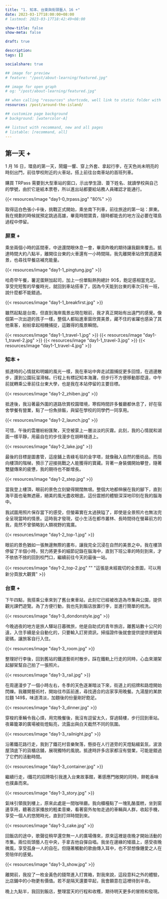 ```yaml
---
title: "1. 知本、台東與街頭藝人 16 +"
date: 2023-03-17T18:00:00+08:00
# lastmod: 2023-03-17T18:42:49+08:00

show-title: false
show-meta: false

draft: true

description:
tags: []

socialshare: true

## image for preview
# feature: "/post/about-learning/featured.jpg"

## image for open graph
# og: "/post/about-learning/featured.jpg"

## when calling "resources" shortcode, well link to static folder with this path 
resources: /post/around-the-island/

## customize page background
# background: [watercolor-A] 

## listout with recommand, new and all pages
# listable: [recommand, all]
---
```


## 第一天 +

1 月 16 日，環島的第一天，鬧鐘一響、穿上外套、拿起行李，在天色尚未明亮的時刻出門，前往學校附近的火車站，搭上前往台南車站的首班列車。

<!--more-->

購買 TRPass 需要到大型車站的窗口，示出學生證、簽下姓名、就讀學校與自己的學號，由於它是紙本票卷，所以進出站都要給站務人員確認才能通行。

{{< resources/image "day1-0_trpass.jpg" "80%"  >}}

取得這白色張小卡後，挑戰正式開始，乘坐南下列車，前往旅途的第一站：屏東。我在規劃的時候就預定跳過高雄，畢竟時間寶貴，隨時都能去的地方沒必要在環島過程中停留。

### 屏東 +

乘坐兩個小時的區間車，中途還閉眼休息一會，畢竟昨晚的期待讓我翻來覆去。抵達時間大約八點半，離開往台東的火車還有一小時間隔，我先離開車站欣賞週邊美景，也尋找早餐店補充能量。

{{< resources/image "day1-1_pingtung.jpg"  >}}

哈奇早午餐，薯泥蛋餅加起司，加上一份單點熱狗總計 90$，飽足感相當充足。享受完短暫的早餐時光，就回到車站搭車了，因為今天能到台東的車次只有一班，說什麼都不能錯過。

{{< resources/image "day1-1_breakfirst.jpg"  >}}

雖然起點是台南，但直到海岸風景出現在眼前，我才真正開始有出遠門的感覺。像個第一次出遊的孩子一樣，整個人都貼進車窗欣賞美景，藏不住的雀躍也感染了其他乘客，紛紛拿起相機捕捉，這難得的風景瞬間。

{{< resources/image "day1-1_travel-1.jpg"  >}}
{{< resources/image "day1-1_travel-2.jpg"  >}}
{{< resources/image "day1-1_travel-3.jpg"  >}}
{{< resources/image "day1-1_travel-4.jpg"  >}}

### 知本 +

抵達時的心情就和明媚的風光一樣，我在車站中奔走試圖捕捉更多回憶，在週邊散步，還到公園玩溜滑梯。行程上有標記知本海灘，但步行不方便移動那麼遠，中午前就轉乘公車前往台東大學，也是我在本站停留的主要目標。

{{< resources/image "day1-2_zhiben.jpg"  >}}

抵達後，我沿著最外圍的道路欣賞校園環境，寒假時間許多餐廳都休息了，好在宿舍學餐有營業，點了一份魚排飯，與留在學校的同學們一同享用。

{{< resources/image "day1-2_launch.jpg"  >}}

可惜，午後的雲層紛紛匯聚，天空被蒙上一層淡淡的灰霧。此刻，我的心情就和湖面一樣平靜，用最自在的步伐漫步在胡畔棧道上。

{{< resources/image "day1-2_lake.jpg"  >}}

最後的目標是圖書管，這座鋪上青綠毛毯的金字塔，就像融入自然的藝術品，而指向樓頂的階梯，預示了迎接挑戰之人能獲得的寶藏。背著一身裝備開始攀登，隨著雙腿傳來的疲憊，我的期待也不斷增長。

{{< resources/image "day1-2_step.jpg"  >}}

<!-- 登頂後，視野隨即開闊起來，無邊的大地就在自己腳下，直至海面都沒有一絲遮蔽，美景盡收眼底，不曾體驗的震撼給我留下深刻印象。 -->

當我登上樓頂，眼前的景色立刻變得開闊無垠。整個大地都伸展在我的腳下，直到海平面也毫無遮蔽，絕美的風光盡收眼底。這份震撼的體驗深深地印刻在我的腦海中。

<!-- 我嘗試用照片保存此的感受，但螢幕實在是太狹隘了，即使全景照也無法複製當下的感受。與其說相片太過狹小，不如說，生活在都市叢林，長時間坐在螢幕前工作的我都不知道，原來人的視野是能那麼寬廣的。 -->

我試圖用照片保存當下的感受，但螢幕實在太過狹隘了，即使是全景照片也無法完全呈現當時的情景。這時我才發現，從小生活在都市叢林、長時間待在螢幕前方的我，竟然不曾領略到人類視野的寬廣。

{{< resources/image "day1-2_top-1.jpg"  >}}

<!-- 眼前的景色猶如一張無邊無際的畫布，讓我完全沉浸在自然的美景之中。我在樓頂休息了半個小時，嘗試將更多細節收入記憶，直到下班公車的時刻到來，才不捨得離開，前往到今天的最後一站。 -->

眼前的景色猶如一張無邊無際的畫布，讓我完全沉浸在自然的美景之中。我在樓頂停留了半個小時，努力將更多的細節記錄在腦海中，直到下班公車的時刻到來，才不依依不捨的回到校門口，繼續前往今天的最後一站。

{{< resources/image "day1-2_top-2.jpg" "" "這張是未經裁切的全景圖，可以用新分頁放大觀賞" >}}

### 台東 +

下午四點，我搭乘公車來到了舊台東車站，此刻它已經被改造為市集與公園，提供觀光課們遊覽。為了方便行動，我也先到飯店放置行李，並進行簡單的梳洗。

{{< resources/image "day1-3_dondonstyle.jpg"  >}}

今晚過夜的地方是旅人驛站日暮微旅，他是自助式的青年旅店，離舊站數十公尺的遠，入住手續是全自動化的，只要輸入訂房資訊，掃描證件後就會提供提供房號與密碼，讓旅客自行入住。

{{< resources/image "day1-3_room.jpg"  >}}

<!-- 整理好行李後，回到舊站的鐵道藝術村散步，心血來潮架起腳架幫自己拍了一張照片 -->

整理好行李後，回到舊站的鐵道藝術村散步。踩在鐵軌上行走的同時，心血來潮架起腳架幫自己拍了一張照片。

{{< resources/image "day1-3_rail.jpg"  >}}

<!-- 走到 台東公園 天色已經暗了 地圖看半天找不到 被騙 廢棄ㄌ 沒有湖 -->

<!-- 大約在藝術村散步一個小時，冬季的天色一下就暗了，街道被招牌與路燈點亮，往市區行動，尋找適合的店家享用晚餐。 -->

在周邊漫步了一個小時左右，冬季的天色逐漸暗淡下來，街道上的招牌和路燈開始閃爍。我離開藝術村，開始往市區前進，尋找適合的店家享用晚餐。九湯屋的某款拉麵 149$，味道清淡，加麵後的份量剛好飽足。

{{< resources/image "day1-3_dinner.jpg"  >}}

<!-- 看地圖發現 繼續走有 天后宮 所以就去拍了張照 -->

<!-- 回去市集 現充地點 -->

<!-- 市區的車輛使我心煩，用餐完畢後沒多做停留，沿著騎樓走回車站。夜晚的鐵道廣場被街燈點亮，散發與白天不同的氣氛。 -->

穿梭的車輛令我心煩，用完晚餐後，我沒有逗留太久，穿過騎樓，步行回到車站。夜幕籠罩的廣場被街燈點亮，流露出與白天截然不同的氛圍。

{{< resources/image "day1-3_railnight.jpg"  >}}

沿著鐵花路行走，我到了鐵花村音樂聚落，懸掛在人行道旁的天燈點綴氣氛，波浪屋頂底下的貨櫃店舖，展現獨特的風貌。抵達時許多店家都沒有營業，可能是錯過了它們的活動時間。

{{< resources/image "day1-3_container.jpg"  >}}

繼續行走，i鐵花的招牌吸引我進入台東故事館，著感應門敞開的同時，餅乾香味也撲鼻而來。

{{< resources/image "day1-3_story.jpg"  >}}

氣味引領我到樓上，原來此處是一間咖啡廳。我向櫃檯點了一塊乳酪蛋糕，坐到窗邊享用，聽著店家播放的輕柔音樂，看著窗外匆匆走過的車輛與人群，收起手機，享受一個人的悠閒時光，直到打烊時間到來。

{{< resources/image "day1-3_cake.jpg"  >}}

回飯店的途中，歌聲從稍早還空無一人的廣場傳來，原來這裡是夜晚才開始活動的市集。兩位街頭藝人在中央，手拿吉他自彈自唱。我坐在邊緣的矮牆上，感受夜晚微風，享受孤身一人的自在。但隨著觸動的歌曲傳入耳中，也不禁想像鍾愛之人在旁陪伴的感覺。

{{< resources/image "day1-3_show.jpg"  >}}

離開前，我投了一枚金黃色的錢幣進入打賞箱，對我來說，這段意料之外的體驗，比店鋪中的小物更有價值。若不是隔天還要早起，我會願意在這裡待到半夜。

晚上九點半，我回到飯店，整理當天的行程和收穫，期待明天更多的冒險和發現。

<!-- TODO 連接下一篇 -->